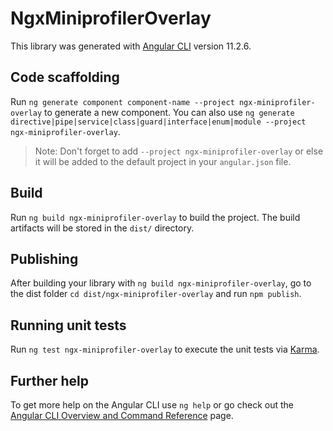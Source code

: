# NgxMiniprofilerOverlay

This library was generated with [Angular CLI](https://github.com/angular/angular-cli) version 11.2.6.

## Code scaffolding

Run `ng generate component component-name --project ngx-miniprofiler-overlay` to generate a new component. You can also use `ng generate directive|pipe|service|class|guard|interface|enum|module --project ngx-miniprofiler-overlay`.
> Note: Don't forget to add `--project ngx-miniprofiler-overlay` or else it will be added to the default project in your `angular.json` file. 

## Build

Run `ng build ngx-miniprofiler-overlay` to build the project. The build artifacts will be stored in the `dist/` directory.

## Publishing

After building your library with `ng build ngx-miniprofiler-overlay`, go to the dist folder `cd dist/ngx-miniprofiler-overlay` and run `npm publish`.

## Running unit tests

Run `ng test ngx-miniprofiler-overlay` to execute the unit tests via [Karma](https://karma-runner.github.io).

## Further help

To get more help on the Angular CLI use `ng help` or go check out the [Angular CLI Overview and Command Reference](https://angular.io/cli) page.
